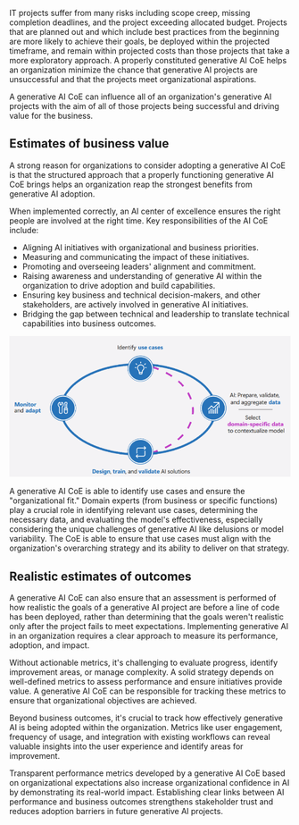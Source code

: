 IT projects suffer from many risks including scope creep, missing completion deadlines, and the project exceeding allocated budget. Projects that are planned out and which include best practices from the beginning are more likely to achieve their goals, be deployed within the projected timeframe, and remain within projected costs than those projects that take a more exploratory approach. A properly constituted generative AI CoE helps an organization minimize the chance that generative AI projects are unsuccessful and that the projects meet organizational aspirations.

A generative AI CoE can influence all of an organization's generative AI projects with the aim of all of those projects being successful and driving value for the business.

## Estimates of business value

A strong reason for organizations to consider adopting a generative AI CoE is that the structured approach that a properly functioning generative AI CoE brings helps an organization reap the strongest benefits from generative AI adoption.

When implemented correctly, an AI center of excellence ensures the right people are involved at the right time. Key responsibilities of the AI CoE include: 

- Aligning AI initiatives with organizational and business priorities. 
- Measuring and communicating the impact of these initiatives. 
- Promoting and overseeing leaders' alignment and commitment. 
- Raising awareness and understanding of generative AI within the organization to drive adoption and build capabilities. 
- Ensuring key business and technical decision-makers, and other stakeholders, are actively involved in generative AI initiatives. 
- Bridging the gap between technical and leadership to translate technical capabilities into business outcomes.

![Diagram showing the process through which technical and domain experts can collaborate in generative AI lifecycle](../media/technical-domain-expert-collaboration.png)

A generative AI CoE is able to identify use cases and ensure the "organizational fit." Domain experts (from business or specific functions) play a crucial role in identifying relevant use cases, determining the necessary data, and evaluating the model's effectiveness, especially considering the unique challenges of generative AI like delusions or model variability. The CoE is able to ensure that use cases must align with the organization's overarching strategy and its ability to deliver on that strategy.

## Realistic estimates of outcomes

A generative AI CoE can also ensure that an assessment is performed of how realistic the goals of a generative AI project are before a line of code has been deployed, rather than determining that the goals weren't realistic only after the project fails to meet expectations. Implementing generative AI in an organization requires a clear approach to measure its performance, adoption, and impact. 

Without actionable metrics, it's challenging to evaluate progress, identify improvement areas, or manage complexity. A solid strategy depends on well-defined metrics to assess performance and ensure initiatives provide value. A generative AI CoE can be responsible for tracking these metrics to ensure that organizational objectives are achieved.

Beyond business outcomes, it's crucial to track how effectively generative AI is being adopted within the organization. Metrics like user engagement, frequency of usage, and integration with existing workflows can reveal valuable insights into the user experience and identify areas for improvement. 

Transparent performance metrics developed by a generative AI CoE based on organizational expectations also increase organizational confidence in AI by demonstrating its real-world impact. Establishing clear links between AI performance and business outcomes strengthens stakeholder trust and reduces adoption barriers in future generative AI projects.